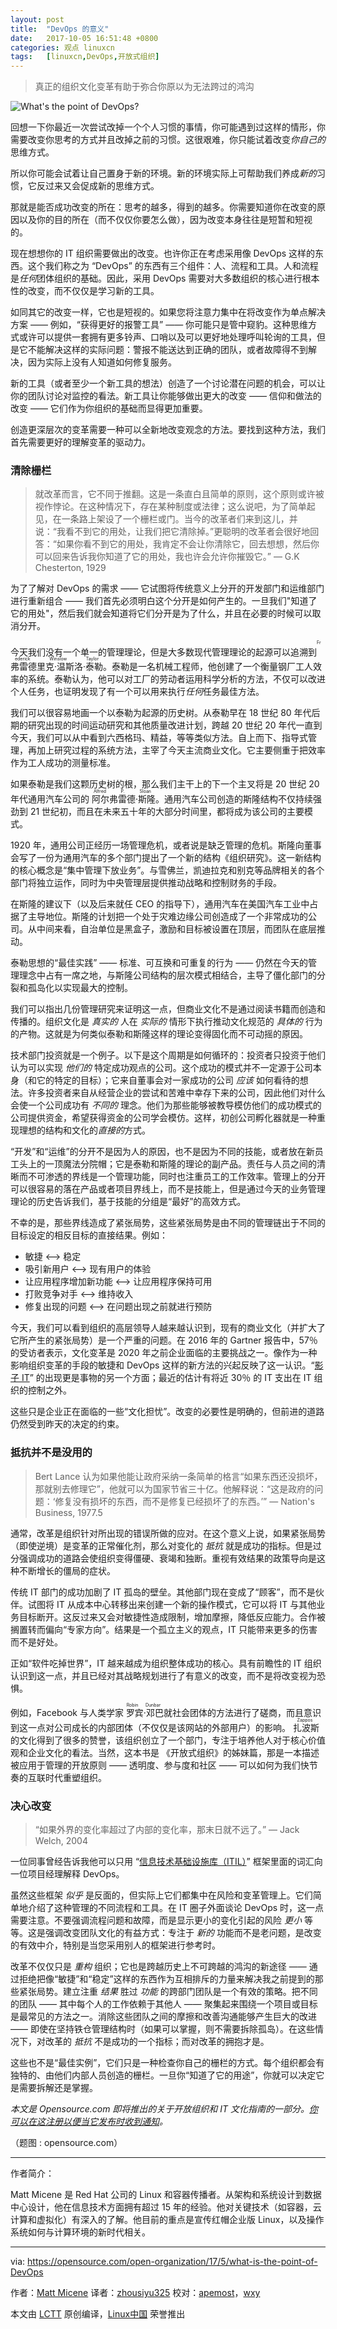 ```yaml
---
layout: post
title:	"DevOps 的意义"
date:	2017-10-05 16:51:48 +0800 
categories:	观点 linuxcn 
tags:	[linuxcn,DevOps,开放式组织]
---
```




> 
> 真正的组织文化变革有助于弥合你原以为无法跨过的鸿沟
> 
> 
> 


![What's the point of DevOps?](/Asserts/Images/album/201710/05/165152tpv8dpzjlb8121jl.png "What's the point of DevOps?")


回想一下你最近一次尝试改掉一个个人习惯的事情，你可能遇到过这样的情形，你需要改变你思考的方式并且改掉之前的习惯。这很艰难，你只能试着改变*你自己的*思维方式。


所以你可能会试着让自己置身于新的环境。新的环境实际上可帮助我们养成*新的*习惯，它反过来又会促成新的思维方式。


那就是能否成功改变的所在：思考的越多，得到的越多。你需要知道你在改变的原因以及你的目的所在（而不仅仅你要怎么做），因为改变本身往往是短暂和短视的。


现在想想你的 IT 组织需要做出的改变。也许你正在考虑采用像 DevOps 这样的东西。这个我们称之为 “DevOps” 的东西有三个组件：人、流程和工具。人和流程是*任何*团体组织的基础。因此，采用 DevOps 需要对大多数组织的核心进行根本性的改变，而不仅仅是学习新的工具。


如同其它的改变一样，它也是短视的。如果您将注意力集中在将改变作为单点解决方案 —— 例如，“获得更好的报警工具” —— 你可能只是管中窥豹。这种思维方式或许可以提供一套拥有更多铃声、口哨以及可以更好地处理呼叫轮询的工具，但是它不能解决这样的实际问题：警报不能送达到正确的团队，或者故障得不到解决，因为实际上没有人知道如何修复服务。


新的工具（或者至少一个新工具的想法）创造了一个讨论潜在问题的机会，可以让你的团队讨论对监控的看法。新工具让你能够做出更大的改变 —— 信仰和做法的改变 —— 它们作为你组织的基础而显得更加重要。


创造更深层次的变革需要一种可以全新地改变观念的方法。要找到这种方法，我们首先需要更好的理解变革的驱动力。


### 清除栅栏



> 
> 就改革而言，它不同于推翻。这是一条直白且简单的原则，这个原则或许被视作悖论。在这种情况下，存在某种制度或法律；这么说吧，为了简单起见，在一条路上架设了一个栅栏或门。当今的改革者们来到这儿，并说：“我看不到它的用处，让我们把它清除掉。”更聪明的改革者会很好地回答：“如果你看不到它的用处，我肯定不会让你清除它，回去想想，然后你可以回来告诉我你知道了它的用处，我也许会允许你摧毁它。” — G.K Chesterton, 1929
> 
> 
> 


为了了解对 DevOps 的需求 —— 它试图将传统意义上分开的开发部门和运维部门进行重新组合 —— 我们首先必须明白这个分开是如何产生的。一旦我们"知道了它的用处"，然后我们就会知道将它们分开是为了什么，并且在必要的时候可以取消分开。


今天我们没有一个单一的管理理论，但是大多数现代管理理论的起源可以追溯到<ruby> 弗雷德里克·温斯洛·泰勒 <rt>  Frederick Winslow Taylor </rt></ruby>。泰勒是一名机械工程师，他创建了一个衡量钢厂工人效率的系统。泰勒认为，他可以对工厂的劳动者运用科学分析的方法，不仅可以改进个人任务，也证明发现了有一个可以用来执行*任何*任务最佳方法。


我们可以很容易地画一个以泰勒为起源的历史树。从泰勒早在 18 世纪 80 年代后期的研究出现的时间运动研究和其他质量改进计划，跨越 20 世纪 20 年代一直到今天，我们可以从中看到六西格玛、精益，等等类似方法。自上而下、指导式管理，再加上研究过程的系统方法，主宰了今天主流商业文化。它主要侧重于把效率作为工人成功的测量标准。


如果泰勒是我们这颗历史树的根，那么我们主干上的下一个主叉将是 20 世纪 20 年代通用汽车公司的<ruby> 阿尔弗雷德·斯隆 <rt>  Alfred P. Sloan </rt></ruby>。通用汽车公司创造的斯隆结构不仅持续强劲到 21 世纪初，而且在未来五十年的大部分时间里，都将成为该公司的主要模式。


1920 年，通用公司正经历一场管理危机，或者说是缺乏管理的危机。斯隆向董事会写了一份为通用汽车的多个部门提出了一个新的结构《组织研究》。这一新结构的核心概念是“集中管理下放业务”。与雪佛兰，凯迪拉克和别克等品牌相关的各个部门将独立运作，同时为中央管理层提供推动战略和控制财务的手段。


在斯隆的建议下（以及后来就任 CEO 的指导下），通用汽车在美国汽车工业中占据了主导地位。斯隆的计划把一个处于灾难边缘公司创造成了一个非常成功的公司。从中间来看，自治单位是黑盒子，激励和目标被设置在顶层，而团队在底层推动。


泰勒思想的“最佳实践” —— 标准、可互换和可重复的行为 —— 仍然在今天的管理理念中占有一席之地，与斯隆公司结构的层次模式相结合，主导了僵化部门的分裂和孤岛化以实现最大的控制。


我们可以指出几份管理研究来证明这一点，但商业文化不是通过阅读书籍而创造和传播的。组织文化是 *真实的* 人在 *实际的* 情形下执行推动文化规范的 *具体的* 行为的产物。这就是为何类似泰勒和斯隆这样的理论变得固化而不可动摇的原因。


技术部门投资就是一个例子。以下是这个周期是如何循环的：投资者只投资于他们认为可以实现 *他们的* 特定成功观点的公司。这个成功的模式并不一定源于公司本身（和它的特定的目标）；它来自董事会对一家成功的公司 *应该* 如何看待的想法。许多投资者来自从经营企业的尝试和苦难中幸存下来的公司，因此他们对什么会使一个公司成功有 *不同的* 理念。他们为那些能够被教导模仿他们的成功模式的公司提供资金，希望获得资金的公司学会模仿。这样，初创公司孵化器就是一种重现理想的结构和文化的*直接的*方式。


“开发”和“运维”的分开不是因为人的原因，也不是因为不同的技能，或者放在新员工头上的一顶魔法分院帽；它是泰勒和斯隆的理论的副产品。责任与人员之间的清晰而不可渗透的界线是一个管理功能，同时也注重员工的工作效率。管理上的分开可以很容易的落在产品或者项目界线上，而不是技能上，但是通过今天的业务管理理论的历史告诉我们，基于技能的分组是“最好”的高效方式。


不幸的是，那些界线造成了紧张局势，这些紧张局势是由不同的管理链出于不同的目标设定的相反目标的直接结果。例如：


* 敏捷 ⟷ 稳定
* 吸引新用户 ⟷ 现有用户的体验
* 让应用程序增加新功能 ⟷ 让应用程序保持可用
* 打败竞争对手 ⟷ 维持收入
* 修复出现的问题 ⟷ 在问题出现之前就进行预防


今天，我们可以看到组织的高层领导人越来越认识到，现有的商业文化（并扩大了它所产生的紧张局势）是一个严重的问题。在 2016 年的 Gartner 报告中，57％ 的受访者表示，文化变革是 2020 年之前企业面临的主要挑战之一。像作为一种影响组织变革的手段的敏捷和 DevOps 这样的新方法的兴起反映了这一认识。“[影子 IT](https://thenewstack.io/parity-check-dont-afraid-shadow-yet/)” 的出现更是事物的另一个方面；最近的估计有将近 30％ 的 IT 支出在 IT 组织的控制之外。


这些只是企业正在面临的一些“文化担忧”。改变的必要性是明确的，但前进的道路仍然受到昨天的决定的约束。


### 抵抗并不是没用的



> 
> Bert Lance 认为如果他能让政府采纳一条简单的格言“如果东西还没损坏，那就别去修理它”，他就可以为国家节省三十亿。他解释说：“这是政府的问题：‘修复没有损坏的东西，而不是修复已经损坏了的东西。’” — Nation's Business, 1977.5
> 
> 
> 


通常，改革是组织针对所出现的错误所做的应对。在这个意义上说，如果紧张局势（即使逆境）是变革的正常催化剂，那么对变化的 *抵抗* 就是成功的指标。但是过分强调成功的道路会使组织变得僵硬、衰竭和独断。重视有效结果的政策导向是这种不断增长的僵局的症状。


传统 IT 部门的成功加剧了 IT 孤岛的壁垒。其他部门现在变成了“顾客”，而不是伙伴。试图将 IT 从成本中心转移出来创建一个新的操作模式，它可以将 IT 与其他业务目标断开。这反过来又会对敏捷性造成限制，增加摩擦，降低反应能力。合作被搁置转而偏向“专家方向”。结果是一个孤立主义的观点，IT 只能带来更多的伤害而不是好处。


正如“软件吃掉世界”，IT 越来越成为组织整体成功的核心。具有前瞻性的 IT 组织认识到这一点，并且已经对其战略规划进行了有意义的改变，而不是将改变视为恐惧。


例如，Facebook 与人类学家<ruby> 罗宾·邓巴 <rt>  Robin Dunbar </rt></ruby>就社会团体的方法进行了磋商，而且意识到这一点对公司成长的内部团体（不仅仅是该网站的外部用户）的影响。<ruby> 扎波斯 <rt>  Zappos </rt></ruby>的文化得到了很多的赞誉，该组织创立了一个部门，专注于培养他人对于核心价值观和企业文化的看法。当然，这本书是 《开放式组织》的姊妹篇，那是一本描述被应用于管理的开放原则 —— 透明度、参与度和社区 —— 可以如何为我们快节奏的互联时代重塑组织。


### 决心改变



> 
> “如果外界的变化率超过了内部的变化率，那末日就不远了。” — Jack Welch, 2004
> 
> 
> 


一位同事曾经告诉我他可以只用 “[信息技术基础设施库（ITIL）](https://en.wikipedia.org/wiki/ITIL)” 框架里面的词汇向一位项目经理解释 DevOps。


虽然这些框架 *似乎* 是反面的，但实际上它们都集中在风险和变革管理上。它们简单地介绍了这种管理的不同流程和工具。在 IT 圈子外面谈论 DevOps 时，这一点需要注意。不要强调流程问题和故障，而是显示更小的变化引起的风险 *更小* 等等。这是强调改变团队文化的有益方式：专注于 *新的* 功能而不是老问题，是改变的有效中介，特别是当您采用别人的框架进行参考时。


改革不仅仅只是 *重构* 组织；它也是跨越历史上不可跨越的鸿沟的新途径 —— 通过拒绝把像“敏捷”和“稳定”这样的东西作为互相排斥的力量来解决我之前提到的那些紧张局势。建立注重 *结果* 胜过 *功能* 的跨部门团队是一个有效的策略。把不同的团队 —— 其中每个人的工作依赖于其他人 —— 聚集起来围绕一个项目或目标是最常见的方法之一。消除这些团队之间的摩擦和改善沟通能够产生巨大的改进 —— 即使在坚持铁仓管理结构时（如果可以掌握，则不需要拆除孤岛）。在这些情况下，对改革的 *抵抗* 不是成功的一个指标；而对改革的拥抱才是。


这些也不是“最佳实例”，它们只是一种检查你自己的栅栏的方式。每个组织都会有独特的、由他们内部人员创造的栅栏。一旦你“知道了它的用途”，你就可以决定它是需要拆解还是掌握。


*本文是 Opensource.com 即将推出的关于开放组织和 IT 文化指南的一部分。[你可以在这注册以便当它发布时收到通知](https://opensource.com/open-organization/resources/book-series)。*


（题图 : opensource.com）




---


作者简介：


Matt Micene 是 Red Hat 公司的 Linux 和容器传播者。从架构和系统设计到数据中心设计，他在信息技术方面拥有超过 15 年的经验。他对关键技术（如容器，云计算和虚拟化）有深入的了解。他目前的重点是宣传红帽企业版 Linux，以及操作系统如何与计算环境的新时代相关。




---


via: <https://opensource.com/open-organization/17/5/what-is-the-point-of-DevOps>


作者：[Matt Micene](https://opensource.com/users/matt-micene) 译者：[zhousiyu325](https://github.com/zhousiyu325) 校对：[apemost](https://github.com/apemost)，[wxy](https://github.com/wxy)


本文由 [LCTT](https://github.com/LCTT/TranslateProject) 原创编译，[Linux中国](https://linux.cn/) 荣誉推出
